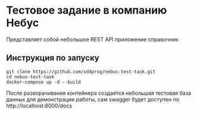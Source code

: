 # Тестовое задание в компанию Небус
Представляет собой небольшое REST API приложение справочник 
## Инструкция по запуску
```
git clone https://github.com/xddprog/nebus-test-task.git
cd nebus-test-task
docker-compose up -d --build
```
После разворачивания контейнера создается небольшая тестовая база данных для демонстрации работы, сам swagger будет доступен по http://localhost:8000/docs
